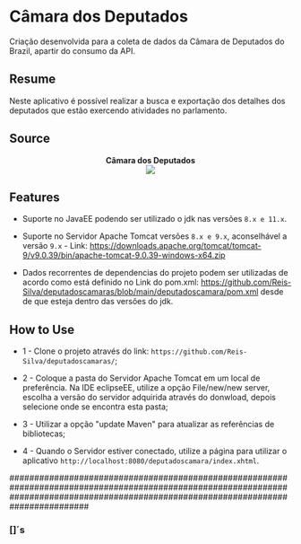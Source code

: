 # Câmara dos Deputados

Criação desenvolvida para a coleta de dados da Câmara de Deputados do Brazil, apartir do consumo da API.

## Resume

Neste aplicativo é possível realizar a busca e exportação dos detalhes dos deputados que estão exercendo atividades no parlamento.

## Source

<p align="center">
<b>Câmara dos Deputados</b><br> 
<a name="top" href="https://dadosabertos.camara.leg.br/swagger/api.html#api"><img src="https://dadosabertos.camara.leg.br/img/news/news-ilustration.png"></a>
</p>

## Features

- Suporte no JavaEE podendo ser utilizado o jdk nas versões `8.x e 11.x`.

- Suporte no Servidor Apache Tomcat versões `8.x e 9.x`, aconselhável a versão `9.x` - Link: https://downloads.apache.org/tomcat/tomcat-9/v9.0.39/bin/apache-tomcat-9.0.39-windows-x64.zip

- Dados recorrentes de dependencias do projeto podem ser utilizadas de acordo como está definido no Link do pom.xml: https://github.com/Reis-Silva/deputadoscamaras/blob/main/deputadoscamara/pom.xml desde de que esteja dentro das versões do jdk.

## How to Use

-  1 - Clone o projeto através do link: `https://github.com/Reis-Silva/deputadoscamaras/`;

-  2 - Coloque a pasta do Servidor Apache Tomcat em um local de preferência. Na IDE eclipseEE, utilize a opção File/new/new server, escolha a versão do servidor adquirida através do donwload, depois selecione onde se encontra esta pasta;

-  3 - Utilizar a opção "update Maven" para atualizar as referências de bibliotecas;

-  4 - Quando o Servidor estiver conectado, utilize a página para utilizar o aplicativo `http://localhost:8080/deputadoscamara/index.xhtml`.

########################################################################################################################################################################################
### []´s
